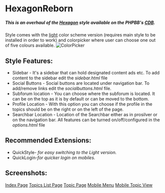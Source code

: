 # HexagonReborn

##### This is an overhaul of the [Hexagon](https://www.phpbb.com/customise/db/style/hexagon/) style available on the PHPBB's [CDB](https://www.phpbb.com/customise/db/style/hexagon/). 
Style comes with the [light](https://github.com/MannixMD/HexagonRebornLight) color scheme version (requires main style to be installed in order to work)  and colorpicker where user can choose one out of five colours available.
![ColorPicker](https://i.imgur.com/lQ6ITWR.png)

## Style Features:
* Sidebar - It's a sidebar that can hold designated content ads etc. To add content to the sidebar edit the *sidebar.html* file
* Social Buttons - Social buttons are located under navigation bar. To add/remove links edit the *socialbuttons.html* file.
* Subforum location - You can choose where the subforum is located. It can be on the top as it is by default or can be moved to the bottom.
* Profile Location - With this option you can choose if the profile in the topics should be on the right or on the left of the page.
* Searchbar Location - Location of the Searchbar either as in prosilver or on the navigation bar.
All features can be turned on/off/configured in the *options.html* file

## Recommended Extensions:
* QuickStyle- *for easy switching to the Light version.*
* QuickLogin-*for quicker login on mobiles.*

## Screenshots:

[Index Page](https://imgur.com/aWEOw6X) [Topics List Page](https://imgur.com/ObEowUo) [Topic Page](https://imgur.com/4eLceY5) [Mobile Menu](https://imgur.com/fDDWZgN) [Mobile Topic View](https://imgur.com/pte7E2r)
